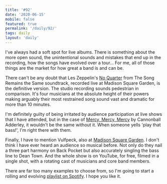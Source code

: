 ```yaml
---
title: '#92'
date: '2020-06-15'
mobile: false
featured: true
permalink: '/daily/92/'
tags: daily
layout: 'daily'
---
```


I've always had a soft spot for live albums. There is something about the more open sound, the unintentional sounds and mistakes that end up in the recording, how the songs have evolved over a tour... For me, all of those things are the market for how great a band is and can be.

There can't be any doubt that Les Zeppelin's [No Quarter](https://open.spotify.com/track/6CaacdmM2MaOV7Pqmru0BW?si=_dL2suLbT-S2wkc28lqIaQ) from The Song Remains the Same soundtrack, recorded live at Madison Square Garden, is the definitive version. The studio recording sounds pedestrian in comparison. It's four musicians at the absolute height of their powers making arguably their most restrained song sound vast and dramatic for more than 10 minutes.

I'm definitely guilty of being irritated by audience participation at live shows that I have attended, but in the case of [Mercy, Mercy, Mercy](https://open.spotify.com/track/6NF8MZ2trxckVBr82pyyPt?si=dwj0ZG7WSlCxlVpMCLJPuA) by Cannonball Adderley, it wouldn't be the same without it. When someone yells 'play that bass!', I'm right there with them.

Finally, I have to mention Vulfpeck, also at [Madison Square Garden](https://www.youtube.com/watch?v=rv4wf7bzfFE). I don't think I have ever heard an audience so musical before. Not only do they nail a three part harmony on Back Pocket but also accurately singling the bass line to Dean Town. And the whole show is on YouTube, for free, filmed in a single shot, with a rotating cast of musicians and core band members.

There are far too many examples to choose from, so I'm going to start a rolling and evolving [playlist on Spotify](https://open.spotify.com/playlist/4YoVW4ztKD33uPvUMdfzuB?si=lhWMC-R8R3GfEtJUQpN1sw). I hope you like it.
